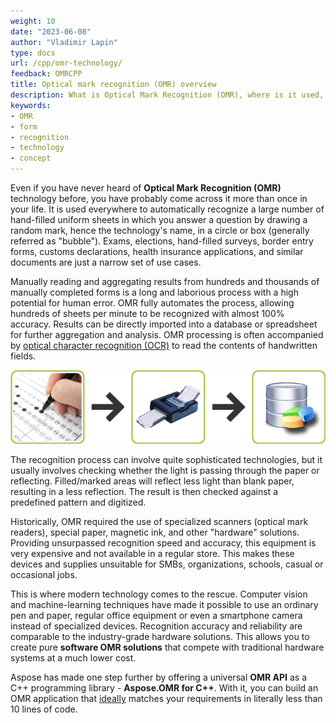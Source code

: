 ```yaml
---
weight: 10
date: "2023-06-08"
author: "Vladimir Lapin"
type: docs
url: /cpp/omr-technology/
feedback: OMRCPP
title: Optical mark recognition (OMR) overview
description: What is Optical Mark Recognition (OMR), where is it used, and how is the technology evolving.
keywords:
- OMR
- form
- recognition
- technology
- concept
---
```


Even if you have never heard of **Optical Mark Recognition (OMR)** technology before, you have probably come across it more than once in your life. It is used everywhere to automatically recognize a large number of hand-filled uniform sheets in which you answer a question by drawing a random mark, hence the technology's name, in a circle or box (generally referred as "bubble"). Exams, elections, hand-filled surveys, border entry forms, customs declarations, health insurance applications, and similar documents are just a narrow set of use cases.

Manually reading and aggregating results from hundreds and thousands of manually completed forms is a long and laborious process with a high potential for human error. OMR fully automates the process, allowing hundreds of sheets per minute to be recognized with almost 100% accuracy. Results can be directly imported into a database or spreadsheet for further aggregation and analysis. OMR processing is often accompanied by [optical character recognition (OCR)](https://products.aspose.app/ocr) to read the contents of handwritten fields.

![Optical mark recognition process](omr-technology.png)

The recognition process can involve quite sophisticated technologies, but it usually involves checking whether the light is passing through the paper or reflecting. Filled/marked areas will reflect less light than blank paper, resulting in a less reflection. The result is then checked against a predefined pattern and digitized.

Historically, OMR required the use of specialized scanners (optical mark readers), special paper, magnetic ink, and other "hardware" solutions. Providing unsurpassed recognition speed and accuracy, this equipment is very expensive and not available in a regular store. This makes these devices and supplies unsuitable for SMBs, organizations, schools, casual or occasional jobs.

This is where modern technology comes to the rescue. Computer vision and machine-learning techniques have made it possible to use an ordinary pen and paper, regular office equipment or even a smartphone camera instead of specialized devices. Recognition accuracy and reliability are comparable to the industry-grade hardware solutions. This allows you to create pure **software OMR solutions** that compete with traditional hardware systems at a much lower cost.

Aspose has made one step further by offering a universal **OMR API** as a C++ programming library - **Aspose.OMR for C++**. With it, you can build an OMR application that [ideally](/omr/cpp/features-benefits/) matches your requirements in literally less than 10 lines of code.
